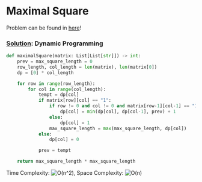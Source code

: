 # Maximal Square

Problem can be found in [here](https://leetcode.com/problems/maximal-square/)!

### [Solution](/Dynamic%20Programming/221-MaximalSquare/solution.py): Dynamic Programming

```python
def maximalSquare(matrix: List[List[str]]) -> int:
    prev = max_square_length = 0
    row_length, col_length = len(matrix), len(matrix[0])
    dp = [0] * col_length

    for row in range(row_length):
        for col in range(col_length):
            tempt = dp[col]
            if matrix[row][col] == "1":
                if row != 0 and col != 0 and matrix[row-1][col-1] == "1":
                    dp[col] = min(dp[col], dp[col-1], prev) + 1
                else:
                    dp[col] = 1
                max_square_length = max(max_square_length, dp[col])
            else:
                dp[col] = 0

            prev = tempt

    return max_square_length * max_square_length
```

Time Complexity: ![O(n^2)](<https://latex.codecogs.com/svg.image?\inline&space;O(n^2)>), Space Complexity: ![O(n)](<https://latex.codecogs.com/svg.image?\inline&space;O(n)>)
